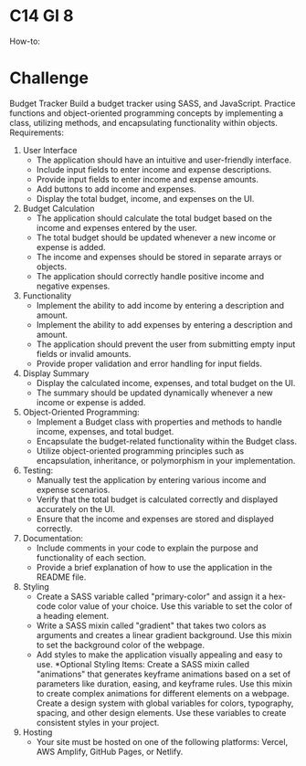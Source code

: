 # C14 GI 8

How-to:

# Challenge

Budget Tracker
Build a budget tracker using SASS, and JavaScript. Practice functions and object-oriented programming concepts by implementing a class, utilizing methods, and encapsulating functionality within objects.
Requirements:

1. User Interface
   - The application should have an intuitive and user-friendly interface.
   - Include input fields to enter income and expense descriptions.
   - Provide input fields to enter income and expense amounts.
   - Add buttons to add income and expenses.
   - Display the total budget, income, and expenses on the UI.
2. Budget Calculation
   - The application should calculate the total budget based on the income and expenses entered by the user.
   - The total budget should be updated whenever a new income or expense is added.
   - The income and expenses should be stored in separate arrays or objects.
   - The application should correctly handle positive income and negative expenses.
3. Functionality
   - Implement the ability to add income by entering a description and amount.
   - Implement the ability to add expenses by entering a description and amount.
   - The application should prevent the user from submitting empty input fields or invalid amounts.
   - Provide proper validation and error handling for input fields.
4. Display Summary
   - Display the calculated income, expenses, and total budget on the UI.
   - The summary should be updated dynamically whenever a new income or expense is added.
5. Object-Oriented Programming:
   - Implement a Budget class with properties and methods to handle income, expenses, and total budget.
   - Encapsulate the budget-related functionality within the Budget class.
   - Utilize object-oriented programming principles such as encapsulation, inheritance, or polymorphism in your implementation.
6. Testing:
   - Manually test the application by entering various income and expense scenarios.
   - Verify that the total budget is calculated correctly and displayed accurately on the UI.
   - Ensure that the income and expenses are stored and displayed correctly.
7. Documentation:
   - Include comments in your code to explain the purpose and functionality of each section.
   - Provide a brief explanation of how to use the application in the README file.
8. Styling
   - Create a SASS variable called "primary-color" and assign it a hex-code color value of your choice. Use this variable to set the color of a heading element.
   - Write a SASS mixin called "gradient" that takes two colors as arguments and creates a linear gradient background. Use this mixin to set the background color of the webpage.
   - Add styles to make the application visually appealing and easy to use.
     \*Optional Styling Items:
     Create a SASS mixin called "animations" that generates keyframe animations based on a set of parameters like duration, easing, and keyframe rules. Use this mixin to create complex animations for different elements on a webpage.
     Create a design system with global variables for colors, typography, spacing, and other design elements. Use these variables to create consistent styles in your project.
9. Hosting
   - Your site must be hosted on one of the following platforms: Vercel, AWS Amplify, GitHub Pages, or Netlify.
